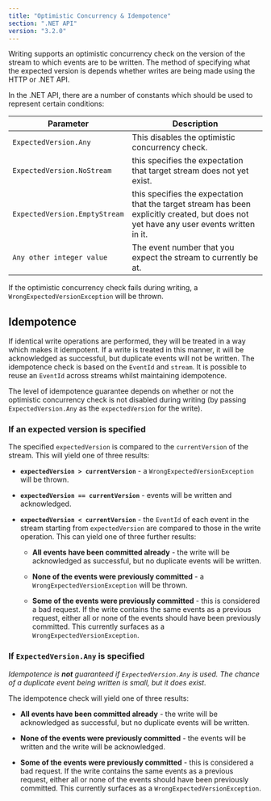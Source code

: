 ```yaml
---
title: "Optimistic Concurrency & Idempotence"
section: ".NET API"
version: "3.2.0"
---
```


Writing supports an optimistic concurrency check on the version of the stream to which events are to be written. The method of specifying what the expected version is depends whether writes are being made using the HTTP or .NET API.

In the .NET API, there are a number of constants which should be used to represent certain conditions:

<table>
    <thead>
        <tr>
            <th>Parameter</th>
            <th>Description</th>
        </tr>
    </thead>
    <tbody>
        <tr>
            <td><code>ExpectedVersion.Any</code></td>
            <td>This disables the optimistic concurrency check.</td>
        </tr>
        <tr>
            <td><code>ExpectedVersion.NoStream</code></td>
            <td>this specifies the expectation that target stream does not yet exist.</code></td>
        </tr>
        <tr>
            <td><code>ExpectedVersion.EmptyStream</code></td>
            <td>this specifies the expectation that the target stream has been explicitly created, but does not yet have any user events written in it.</td>
        </tr>
        <tr>
            <td><code>Any other integer value</code></td>
            <td>The event number that you expect the stream to currently be at.</td>
        </tr>
    </tbody>
</table>

If the optimistic concurrency check fails during writing, a `WrongExpectedVersionException` will be thrown.

## Idempotence

If identical write operations are performed, they will be treated in a way which makes it idempotent. If a write is treated in this manner, it will be acknowledged as successful, but duplicate events will not be written. The idempotence check is based on the `EventId` and `stream`. It is possible to reuse an `EventId` across streams whilst maintaining idempotence.

The level of idempotence guarantee depends on whether or not the optimistic concurrency check is not disabled during writing (by passing `ExpectedVersion.Any` as the `expectedVersion` for the write).

### If an expected version is specified

The specified `expectedVersion` is compared to the `currentVersion` of the stream. This will yield one of three results:

- **`expectedVersion > currentVersion`** - a `WrongExpectedVersionException` will be thrown.

- **`expectedVersion == currentVersion`** - events will be written and acknowledged.

- **`expectedVersion < currentVersion`** - the `EventId` of each event in the stream starting from `expectedVersion` are compared to those in the write operation. This can yield one of three further results:

	- **All events have been committed already** - the write will be acknowledged as successful, but no duplicate events will be written.
	 
	- **None of the events were previously committed** - a `WrongExpectedVersionException` will be thrown.
	
	- **Some of the events were previously committed** - this is considered a bad request. If the write contains the same events as a previous request, either all or none of the events should have been previously committed. This currently surfaces as a `WrongExpectedVersionException`.

### If `ExpectedVersion.Any` is specified

*Idempotence is __not__ guaranteed if `ExpectedVersion.Any` is used. The chance of a duplicate event being written is small, but it does exist.*

The idempotence check will yield one of three results:

- **All events have been committed already** - the write will be acknowledged as successful, but no duplicate events will be written.
 
- **None of the events were previously committed** - the events will be written and the write will be acknowledged.

- **Some of the events were previously committed** - this is considered a bad request. If the write contains the same events as a previous request, either all or none of the events should have been previously committed. This currently surfaces as a `WrongExpectedVersionException`.